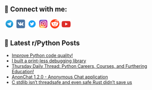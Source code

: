 ## 🔎 Connect with me:
[<img src="https://github.com/bullbesh/bullbesh/blob/main/images/Telegram.png" width="32" height="32" />](https://t.me/bullbesh)
[<img src="https://github.com/bullbesh/bullbesh/blob/main/images/VK.png" width="32" height="32" />](https://vk.com/bullbesh)
[<img src="https://github.com/bullbesh/bullbesh/blob/main/images/Twitter.png" width="32" height="32" />](https://twitter.com/bullbesh1)
[<img src="https://github.com/bullbesh/bullbesh/blob/main/images/Instagram.png" width="32" height="32" />](https://www.instagram.com/bullbesh)
[<img src="https://github.com/bullbesh/bullbesh/blob/main/images/Reddit.png" width="32" height="32" />](https://www.reddit.com/user/bullbesh)
[<img src="https://github.com/bullbesh/bullbesh/blob/main/images/YouTube.png" width="32" height="32" />](https://www.youtube.com/channel/UCtfjRs6uzgq5mfm8S06WTcg)

## 📕 Latest r/Python Posts
<!-- BLOG-POST-LIST:START -->
- [Improve Python code quality!](https://www.reddit.com/r/Python/comments/1i7wus6/improve_python_code_quality/)
- [I built a print-less debugging library](https://www.reddit.com/r/Python/comments/1i7rs8t/i_built_a_printless_debugging_library/)
- [Thursday Daily Thread: Python Careers, Courses, and Furthering Education!](https://www.reddit.com/r/Python/comments/1i7q0kh/thursday_daily_thread_python_careers_courses_and/)
- [AnonChat 1.2.0 - Anonymous Chat application](https://www.reddit.com/r/Python/comments/1i7nql9/anonchat_120_anonymous_chat_application/)
- [C stdlib isn’t threadsafe and even safe Rust didn’t save us](https://www.reddit.com/r/Python/comments/1i7kelt/c_stdlib_isnt_threadsafe_and_even_safe_rust_didnt/)
<!-- BLOG-POST-LIST:END -->
